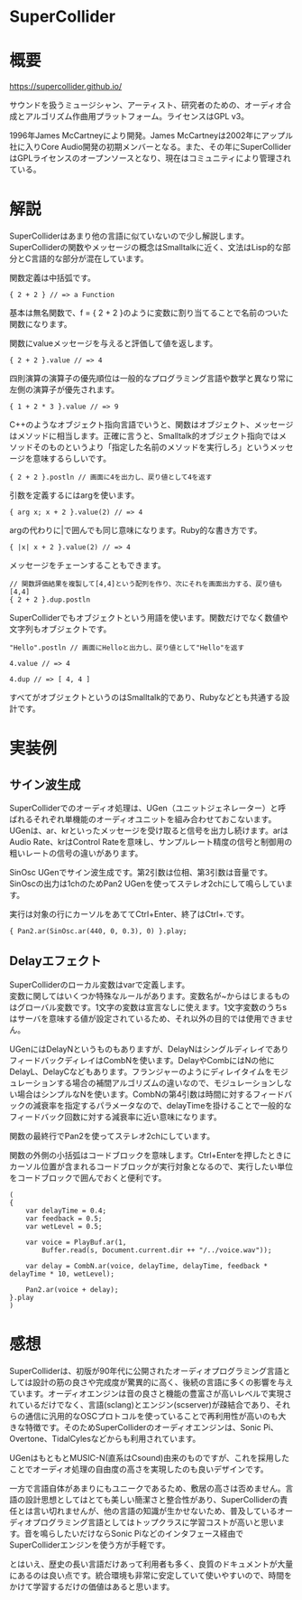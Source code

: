 SuperCollider
===

# 概要

https://supercollider.github.io/

サウンドを扱うミュージシャン、アーティスト、研究者のための、オーディオ合成とアルゴリズム作曲用プラットフォーム。ライセンスはGPL v3。

1996年James McCartneyにより開発。James McCartneyは2002年にアップル社に入りCore Audio開発の初期メンバーとなる。また、その年にSuperColliderはGPLライセンスのオープンソースとなり、現在はコミュニティにより管理されている。

# 解説

SuperColliderはあまり他の言語に似ていないので少し解説します。SuperColliderの関数やメッセージの概念はSmalltalkに近く、文法はLisp的な部分とC言語的な部分が混在しています。

関数定義は中括弧です。

```SuperCollider
{ 2 + 2 } // => a Function
```

基本は無名関数で、f = { 2 + 2 }のように変数に割り当てることで名前のついた関数になります。

関数にvalueメッセージを与えると評価して値を返します。

```SuperCollider
{ 2 + 2 }.value // => 4
```

四則演算の演算子の優先順位は一般的なプログラミング言語や数学と異なり常に左側の演算子が優先されます。

```SuperCollider
{ 1 + 2 * 3 }.value // => 9
```

C++のようなオブジェクト指向言語でいうと、関数はオブジェクト、メッセージはメソッドに相当します。正確に言うと、Smalltalk的オブジェクト指向ではメソッドそのものというより「指定した名前のメソッドを実行しろ」というメッセージを意味するらしいです。

```SuperCollider
{ 2 + 2 }.postln // 画面に4を出力し、戻り値として4を返す
```

引数を定義するにはargを使います。

```SuperCollider
{ arg x; x + 2 }.value(2) // => 4
```

argの代わりに|で囲んでも同じ意味になります。Ruby的な書き方です。

```SuperCollider
{ |x| x + 2 }.value(2) // => 4
```

メッセージをチェーンすることもできます。

```SuperCollider
// 関数評価結果を複製して[4,4]という配列を作り、次にそれを画面出力する、戻り値も[4,4]
{ 2 + 2 }.dup.postln
```

SuperColliderでもオブジェクトという用語を使います。関数だけでなく数値や文字列もオブジェクトです。

```SuperCollider
"Hello".postln // 画面にHelloと出力し、戻り値として"Hello"を返す

4.value // => 4

4.dup // => [ 4, 4 ]
```

すべてがオブジェクトというのはSmalltalk的であり、Rubyなどとも共通する設計です。

# 実装例

## サイン波生成

SuperColliderでのオーディオ処理は、UGen（ユニットジェネレーター）と呼ばれるそれぞれ単機能のオーディオユニットを組み合わせておこないます。UGenは、ar、krといったメッセージを受け取ると信号を出力し続けます。arはAudio Rate、krはControl Rateを意味し、サンプルレート精度の信号と制御用の粗いレートの信号の違いがあります。

SinOsc UGenでサイン波生成です。第2引数は位相、第3引数は音量です。SinOscの出力は1chのためPan2 UGenを使ってステレオ2chにして鳴らしています。

実行は対象の行にカーソルをあててCtrl+Enter、終了はCtrl+.です。

```SuperCollider
{ Pan2.ar(SinOsc.ar(440, 0, 0.3), 0) }.play;
```

## Delayエフェクト

SuperColliderのローカル変数はvarで定義します。  
変数に関してはいくつか特殊なルールがあります。変数名が\~からはじまるものはグローバル変数です。1文字の変数は宣言なしに使えます。1文字変数のうちsはサーバを意味する値が設定されているため、それ以外の目的では使用できません。

UGenにはDelayNというものもありますが、DelayNはシングルディレイでありフィードバックディレイはCombNを使います。DelayやCombにはNの他にDelayL、DelayCなどもあります。フランジャーのようにディレイタイムをモジュレーションする場合の補間アルゴリズムの違いなので、モジュレーションしない場合はシンプルなNを使います。CombNの第4引数は時間に対するフィードバックの減衰率を指定するパラメータなので、delayTimeを掛けることで一般的なフィードバック回数に対する減衰率に近い意味になります。

関数の最終行でPan2を使ってステレオ2chにしています。

関数の外側の小括弧はコードブロックを意味します。Ctrl+Enterを押したときにカーソル位置が含まれるコードブロックが実行対象となるので、実行したい単位をコードブロックで囲んでおくと便利です。

```SuperCollider
(
{
	var delayTime = 0.4;
	var feedback = 0.5;
	var wetLevel = 0.5;

	var voice = PlayBuf.ar(1,
		Buffer.read(s, Document.current.dir ++ "/../voice.wav"));

	var delay = CombN.ar(voice, delayTime, delayTime, feedback * delayTime * 10, wetLevel);

	Pan2.ar(voice + delay);
}.play
)
```


# 感想

SuperColliderは、初版が90年代に公開されたオーディオプログラミング言語としては設計の筋の良さや完成度が驚異的に高く、後続の言語に多くの影響を与えています。オーディオエンジンは音の良さと機能の豊富さが高いレベルで実現されているだけでなく、言語(sclang)とエンジン(scserver)が疎結合であり、それらの通信に汎用的なOSCプロトコルを使っていることで再利用性が高いのも大きな特徴です。そのためSuperColliderのオーディオエンジンは、Sonic Pi、Overtone、TidalCylesなどからも利用されています。

UGenはもともとMUSIC-N(直系はCsound)由来のものですが、これを採用したことでオーディオ処理の自由度の高さを実現したのも良いデザインです。

一方で言語自体があまりにもユニークであるため、敷居の高さは否めません。言語の設計思想としてはとても美しい簡潔さと整合性があり、SuperColliderの責任とは言い切れませんが、他の言語の知識が生かせないため、普及しているオーディオプログラミング言語としてはトップクラスに学習コストが高いと思います。音を鳴らしたいだけならSonic Piなどのインタフェース経由でSuperColliderエンジンを使う方が手軽です。

とはいえ、歴史の長い言語だけあって利用者も多く、良質のドキュメントが大量にあるのは良い点です。統合環境も非常に安定していて使いやすいので、時間をかけて学習するだけの価値はあると思います。

